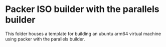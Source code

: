 # Packer ISO builder with the parallels builder

This folder houses a template for building an ubuntu arm64 virtual machine using packer with the parallels builder.
